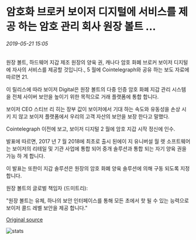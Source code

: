 # 암호화 브로커 보이저 디지털에 서비스를 제공 하는 암호 관리 회사 원장 볼트 ...

###### 2019-05-21 15:05

원장 볼트, 하드웨어 지갑 제조 원장의 양육 권, 캐나다 암호 화폐 브로커 보이저 디지털에 자사의 서비스를 제공할 것입니다., 5 월에 Cointelegraph와 공유 하는 보도 자료에 따르면 21.

이 릴리스에 따라 보이저 Digital은 원장 볼트의 다중 인증 암호 화폐 지갑 관리 시스템을 전체 사이버 보안을 높이기 위한 목적으로 거래 플랫폼에 통합 합니다.

보이저 CEO 스티브 리 히는 장부 값이 보이저에서 기대 하는 속도와 유동성을 손상 시 키 지 않고 보이저 플랫폼에서 우리의 고객 자산의 보안을 보장 한다고 말했다.

Cointelegraph 이전에 보고, 보이저 디지털 2 월에 암호 지갑 시작 정신에 인수.

발표에 따르면, 2017 년 7 월 2018에 최초로 출시 된에이 지 유니버설 월 렛 소프트웨어는 보이저의 리테일 및 기관 사업에 통합 되어 중개 솔루션과 통합 되는 자기 양육 권을 가능 하 게 합니다.

이 발표는 또한이 지갑 솔루션은 원장의 암호 화폐 양육 솔루션에 의해 구동 되도록 지정 합니다.

원장 볼트의 글로벌 책임자 (드미트리):

"원장 볼트는 유체, 하나의 보안 인터페이스를 통해 모든 초에서 핫 될 수 있는 능력으로 보이저 콜드 레벨 보안을 제공 합니다."

[Original source](https://cointelegraph.com/news/crypto-custody-firm-ledger-vault-to-provide-services-to-crypto-broker-voyager-digital)

![stats](https://c.statcounter.com/11760860/0/a89fa40b/1/ "stats")